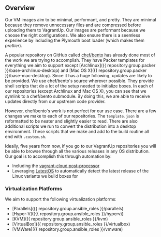 ## Overview

Our VM images aim to be minimal, performant, and pretty. They are minimal because they remove unnecessary files and are compressed before uploading them to VagrantUp. Our images are performant because we choose the right configurations. We also ensure there is a seemless experience by including the Plymouth boot loader (which makes them *prettier*).

A popular repository on GitHub called [chef/bento](https://github.com/chef/bento/tree/master/packer_templates) has already done most of the work we are trying to accomplish. They have Packer templates for everything we aim to support except [Archlinux]({{ repository.group.packer }}/base-archlinux-desktop) and [Mac OS X]({{ repository.group.packer }}/base-mac-desktop). Since it has a huge following, updates are likely to be provided. We use chef/bento's source wherever possible. They provide shell scripts that do a lot of the setup needed to initialize boxes. In each of our repositories (except Archlinux and Mac OS X), you can see that we symlink to a chef/bento submodule. By doing this, we are able to receive updates directly from our upstream code provider.

However, chef/bento's work is not perfect for our use case. There are a few changes we make to each of our repositories. The `template.json` is reformatted to be neater and slightly easier to read. There are also additional scripts we run to convert the distribution into a desktop environment. These scripts that we make and add to the build routine all end with `.custom.sh`.

Ideally, five years from now, if you go to our VagrantUp repositories you will be able to browse through all the various releases in any OS distribution. Our goal is to accomplish this through automation by:

* Including the [vagrant-cloud post-processor](https://www.packer.io/docs/post-processors/vagrant-cloud)
* Leveraging [LatestOS](https://pypi.org/project/latestos/) to automatically detect the latest release of the Linux variants we build boxes for

### Virtualization Platforms

We aim to support the following virtualization platforms:

* [Parallels]({{ repository.group.ansible_roles }}/parallels)
* [Hyper-V](({{ repository.group.ansible_roles }}/hyperv))
* [KVM]({{ repository.group.ansible_roles }}/kvm)
* [VirtualBox]({{ repository.group.ansible_roles }}/virtualbox)
* [VMWare]({{ repository.group.ansible_roles }}/vmware)

